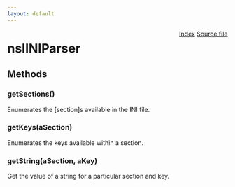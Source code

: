 ```yaml
---
layout: default
---
```

<div class='links' style='float:right'><a href="../index.html">Index</a>
<a href="http://dxr.mozilla.org/mozilla-central/source/xpcom/ds/nsIINIParser.idl">Source file</a>
</div>

# nsIINIParser #

## Methods ##

### getSections() ###
  
Enumerates the [section]s available in the INI file.  
  

### getKeys(aSection) ###
  
Enumerates the keys available within a section.  
  

### getString(aSection, aKey) ###
  
Get the value of a string for a particular section and key.  
  
